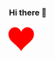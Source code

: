 ### Hi there 👋

<svg class="heart" viewBox="0 0 32 29.6" width="50" style="overflow:visible;position: relative;top: 5px;">
<g transform-origin="center">
 <path d="M23.6,0c-3.4,0-6.3,2.7-7.6,5.6C14.7,2.7,11.8,0,8.4,0C3.8,0,0,3.8,0,8.4c0,9.4,9.5,11.9,16,21.2
    c6.1-9.3,16-12.1,16-21.2C32,3.8,28.2,0,23.6,0z" fill="red"/>
      <animateTransform attributeName="transform"
                type="scale"
                keyTimes="0;0.5;1" values="1;1.3;1"
                dur="1s" repeatCount="indefinite"/>                
    </g>
</svg>
